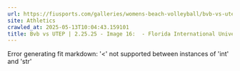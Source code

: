 ```yaml
---
url: https://fiusports.com/galleries/womens-beach-volleyball/bvb-vs-utep-2-25-25/image-16/356/62696
site: Athletics
crawled_at: 2025-05-13T10:04:43.159101
title: Bvb vs UTEP | 2.25.25 - Image 16:  - Florida International University
---
```


Error generating fit markdown: '<' not supported between instances of 'int' and 'str'